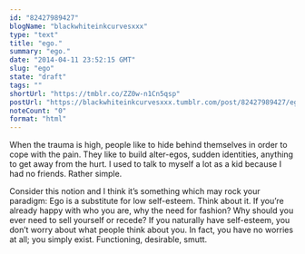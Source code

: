 ```yaml
---
id: "82427989427"
blogName: "blackwhiteinkcurvesxxx"
type: "text"
title: "ego."
summary: "ego."
date: "2014-04-11 23:52:15 GMT"
slug: "ego"
state: "draft"
tags: ""
shortUrl: "https://tmblr.co/ZZ0w-n1Cn5qsp"
postUrl: "https://blackwhiteinkcurvesxxx.tumblr.com/post/82427989427/ego"
noteCount: "0"
format: "html"
---
```


When the trauma is high, people like to hide behind themselves in order to cope with the pain. They like to build alter-egos, sudden identities, anything to get away from the hurt. I used to talk to myself a lot as a kid because I had no friends. Rather simple.

Consider this notion and I think it’s something which may rock your paradigm: Ego is a substitute for low self-esteem. Think about it. If you’re already happy with who you are, why the need for fashion? Why should you ever need to sell yourself or recede? If you naturally have self-esteem, you don’t worry about what people think about you. In fact, you have no worries at all; you simply exist. Functioning, desirable, smutt.